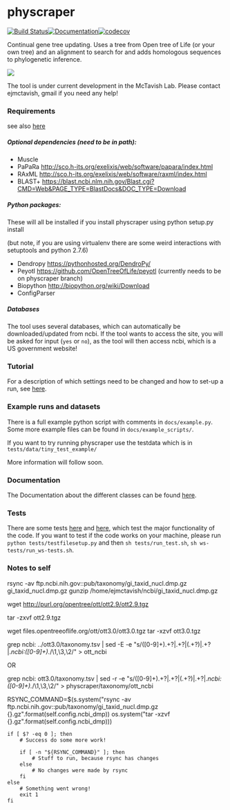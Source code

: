 # physcraper

[![Build Status](https://travis-ci.org/McTavishLab/physcraper.svg?branch=dev)](https://travis-ci.org/McTavishLab/physcraper)[![Documentation](https://readthedocs.org/projects/physcraper/badge/?version=latest&style=flat)](https://physcraper.readthedocs.io/en/latest/)[![codecov](https://codecov.io/gh/McTavishLab/physcraper/branch/dev/graph/badge.svg)](https://codecov.io/gh/McTavishLab/physcraper)

Continual gene tree updating. 
Uses a tree from Open tree of Life (or your own tree) and an alignment to search for and adds homologous sequences to phylogenetic inference. 

![](https://cdn.rawgit.com/snacktavish/physcraper/master/docs/physcraper.svg)


The tool is under current development in the McTavish Lab.
Please contact ejmctavish, gmail if you need any help!

### Requirements

see also [here](./How_to_start.md)

##### Optional dependencies (need to be in path): 

- Muscle 
- PaPaRa http://sco.h-its.org/exelixis/web/software/papara/index.html 
- RAxML http://sco.h-its.org/exelixis/web/software/raxml/index.html 
- BLAST+ https://blast.ncbi.nlm.nih.gov/Blast.cgi?CMD=Web&PAGE_TYPE=BlastDocs&DOC_TYPE=Download

##### Python packages: 
These will all be installed if you install physcraper using 
    python setup.py install

(but note, if you are using virtualenv there are some weird interactions with setuptools and python 2.7.6)

- Dendropy https://pythonhosted.org/DendroPy/ 
- Peyotl https://github.com/OpenTreeOfLife/peyotl (currently needs to be on physcraper branch)
- Biopython http://biopython.org/wiki/Download
- ConfigParser 

##### Databases

The tool uses several databases, which can automatically be downloaded/updated from ncbi. If the tool wants to access the site, you will be asked for input (`yes` or `no`), as the tool will then access ncbi, which is a US government website!


### Tutorial

For a description of which settings need to be changed and how to set-up a run, see [here](./How_to_start.md).


### Example runs and datasets

 There is a full example python script with comments in `docs/example.py`.
 Some more example files can be found in `docs/example_scripts/`.

 If you want to try running physcraper use the testdata which is in `tests/data/tiny_test_example/`

 More information will follow soon.


### Documentation

The Documentation about the different classes can be found [here](https://physcraper.readthedocs.io/en/latest/).

### Tests

There are some tests [here](./test/) and [here](./ws-test/), which test the major functionality of the code. If you want to test if the code works on your machine, please run `python tests/testfilesetup.py` and then `sh tests/run_test.sh`,  `sh ws-tests/run_ws-tests.sh`.


### Notes to self

rsync -av ftp.ncbi.nih.gov::pub/taxonomy/gi_taxid_nucl.dmp.gz gi_taxid_nucl.dmp.gz
gunzip /home/ejmctavish/ncbi/gi_taxid_nucl.dmp.gz

wget http://purl.org/opentree/ott/ott2.9/ott2.9.tgz 

tar -zxvf ott2.9.tgz 


wget files.opentreeoflife.org/ott/ott3.0/ott3.0.tgz
tar -xzvf ott3.0.tgz

grep ncbi: ../ott3.0/taxonomy.tsv | sed -E -e "s/([0-9]+).+?\|.+?\|(.+?)\|.+?\|.*ncbi:([0-9]+).*/\\1,\\3,\\2/" > ott_ncbi

OR

grep ncbi: ott3.0/taxonomy.tsv | sed -r -e "s/([0-9]+).+?\|.+?\|(.+?)\|.+?\|.*ncbi:([0-9]+).*/\\1,\\3,\\2/" > physcraper/taxonomy/ott_ncbi

RSYNC_COMMAND=$(s.system("rsync -av ftp.ncbi.nih.gov::pub/taxonomy/gi_taxid_nucl.dmp.gz {}.gz".format(self.config.ncbi_dmp))
os.system("tar -xzvf {}.gz".format(self.config.ncbi_dmp)))

    if [ $? -eq 0 ]; then
        # Success do some more work!

        if [ -n "${RSYNC_COMMAND}" ]; then
            # Stuff to run, because rsync has changes
        else
            # No changes were made by rsync
        fi
    else
        # Something went wrong!
        exit 1
    fi